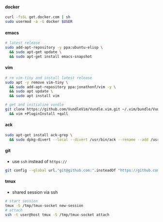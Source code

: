 #### docker
```sh
curl -fsSL get.docker.com | sh
sudo usermod -a -G docker $USER
```

#### emacs
```sh
# latest release
sudo add-apt-repository -y ppa:ubuntu-elisp \
  && sudo apt-get update \
  && sudo apt-get install emacs-snapshot
```

#### vim
```sh
# rm vim-tiny and install latest release
sudo apt -y remove vim-tiny \
  && sudo add-apt-repository ppa:jonathonf/vim -y \
  && sudo apt update \
  && sudo apt install vim

# get and initialize vundle
git clone https://github.com/VundleVim/Vundle.vim.git ~/.vim/bundle/Vundle.vim \
  && vim +PluginInstall +qall
```

#### ack
```sh
sudo apt-get install ack-grep \
  && sudo dpkg-divert --local --divert /usr/bin/ack --rename --add /usr/bin/ack-grep
```

#### git
*  use `ssh` instead of `https://`
```sh
git config --global url."git@github.com:".insteadOf "https://github.com/"
```

#### tmux
* shared session via ssh
```sh
# start session
tmux -S /tmp/tmux-socket new-session
# attach
ssh -t user@host tmux -S /tmp/tmux-socket attach
```
